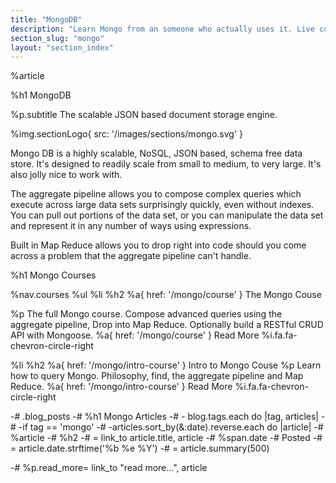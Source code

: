 ```yaml
---
title: "MongoDB"
description: "Learn Mongo from an someone who actually uses it. Live coding, Q&A, practical workshops, deep theory and lots of real world exercises."
section_slug: "mongo"
layout: "section_index"
---
```


%article


%h1 MongoDB

%p.subtitle
The scalable JSON based document storage engine.

%img.sectionLogo{ src: '/images/sections/mongo.svg' }


Mongo DB is a highly scalable, NoSQL, JSON based, schema free data store. It's designed to readily scale from small to medium, to very large. It's also jolly nice to work with.

The aggregate pipeline allows you to compose complex queries which execute across large data sets surprisingly quickly, even without indexes. You can pull out portions of the data set, or you can manipulate the data set and represent it in any number of ways using expressions.

Built in Map Reduce allows you to drop right into code should you come across a problem that the aggregate pipeline can't handle.


%h1 Mongo Courses

%nav.courses
%ul
%li
%h2
%a{ href: '/mongo/course' }
The Mongo Couse

%p
The full Mongo course. Compose advanced queries using the aggregate pipeline, Drop into Map Reduce. Optionally build a RESTful CRUD API with Mongoose.
%a{ href: '/mongo/course' }
Read More
%i.fa.fa-chevron-circle-right


%li
%h2
%a{ href: '/mongo/intro-course' }
Intro to Mongo Couse
%p
Learn how to query Mongo. Philosophy, find, the aggregate pipeline and Map Reduce.
%a{ href: '/mongo/intro-course' }
Read More
%i.fa.fa-chevron-circle-right


-# .blog_posts
-#   %h1 Mongo Articles
-#   - blog.tags.each do |tag, articles|
-#     -if tag == 'mongo'
-#       -articles.sort_by(&:date).reverse.each do |article|
-#         %article
-#           %h2
-#             = link_to article.title, article
-#           %span.date
-#             Posted
-#             = article.date.strftime('%b %e %Y')
-#           = article.summary(500)

-#           %p.read_more= link_to "read more...", article

